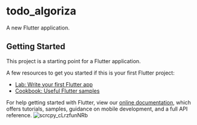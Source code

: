 # todo_algoriza

A new Flutter application.

## Getting Started

This project is a starting point for a Flutter application.

A few resources to get you started if this is your first Flutter project:

- [Lab: Write your first Flutter app](https://flutter.dev/docs/get-started/codelab)
- [Cookbook: Useful Flutter samples](https://flutter.dev/docs/cookbook)

For help getting started with Flutter, view our
[online documentation](https://flutter.dev/docs), which offers tutorials,
samples, guidance on mobile development, and a full API reference.
![scrcpy_cLrzfunNRb](https://user-images.githubusercontent.com/77174900/181382980-fb305db0-ced7-42f6-9d10-ce0e0f7109ad.gif)
